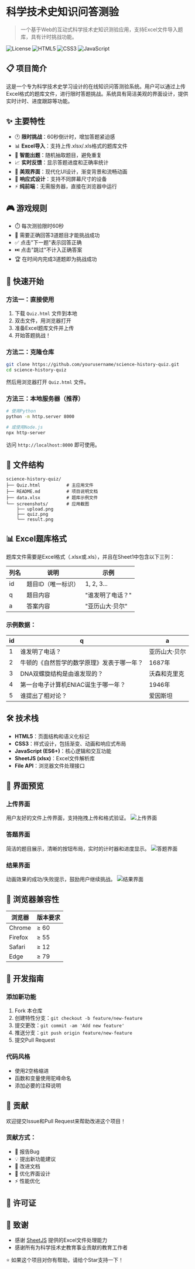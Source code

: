 # 科学技术史知识问答测验

> 一个基于Web的互动式科学技术史知识测验应用，支持Excel文件导入题库，具有计时挑战功能。

![License](https://img.shields.io/badge/license-MIT-blue.svg)
![HTML5](https://img.shields.io/badge/HTML5-E34F26?logo=html5&logoColor=white)
![CSS3](https://img.shields.io/badge/CSS3-1572B6?logo=css3&logoColor=white)
![JavaScript](https://img.shields.io/badge/JavaScript-F7DF1E?logo=javascript&logoColor=black)

## 📋 项目简介

这是一个专为科学技术史学习设计的在线知识问答测验系统。用户可以通过上传Excel格式的题库文件，进行限时答题挑战。系统具有简洁美观的界面设计，提供实时计时、进度跟踪等功能。

## ✨ 主要特性

- 🕐 **限时挑战**：60秒倒计时，增加答题紧迫感
- 📊 **Excel导入**：支持上传.xlsx/.xls格式的题库文件
- 🎯 **智能出题**：随机抽取题目，避免重复
- 📈 **实时反馈**：显示答题进度和正确率统计
- 🎨 **美观界面**：现代化UI设计，渐变背景和流畅动画
- 📱 **响应式设计**：支持不同屏幕尺寸的设备
- ⚡ **纯前端**：无需服务器，直接在浏览器中运行

## 🎮 游戏规则

- ⏱️ 每次测验限时60秒
- 🎯 需要正确回答3道题目才能挑战成功
- ✅ 点击"下一题"表示回答正确
- ⏭️ 点击"跳过"不计入正确答案
- 🏆 在时间内完成3道题即为挑战成功

## 🚀 快速开始

### 方法一：直接使用
1. 下载 `Quiz.html` 文件到本地
2. 双击文件，用浏览器打开
3. 准备Excel题库文件并上传
4. 开始答题挑战！

### 方法二：克隆仓库
```bash
git clone https://github.com/yourusername/science-history-quiz.git
cd science-history-quiz
```

然后用浏览器打开 `Quiz.html` 文件。

### 方法三：本地服务器（推荐）
```bash
# 使用Python
python -m http.server 8000

# 或使用Node.js
npx http-server
```

访问 `http://localhost:8000` 即可使用。

## 📁 文件结构

```
science-history-quiz/
├── Quiz.html          # 主应用文件
├── README.md          # 项目说明文档
├── data.xlsx          # 题库示例文件
└── screenshots/       # 应用截图
    ├── upload.png
    ├── quiz.png
    └── result.png
```

## 📊 Excel题库格式

题库文件需要是Excel格式（.xlsx或.xls），并且在Sheet1中包含以下三列：

| 列名 | 说明 | 示例 |
|------|------|------|
| id | 题目ID（唯一标识） | 1, 2, 3... |
| q | 题目内容 | "谁发明了电话？" |
| a | 答案内容 | "亚历山大·贝尔" |

### 示例数据：

| id | q | a |
|----|---|---|
| 1 | 谁发明了电话？ | 亚历山大·贝尔 |
| 2 | 牛顿的《自然哲学的数学原理》发表于哪一年？ | 1687年 |
| 3 | DNA双螺旋结构是由谁发现的？ | 沃森和克里克 |
| 4 | 第一台电子计算机ENIAC诞生于哪一年？ | 1946年 |
| 5 | 谁提出了相对论？ | 爱因斯坦 |

## 🛠️ 技术栈

- **HTML5**：页面结构和语义化标记
- **CSS3**：样式设计，包括渐变、动画和响应式布局
- **JavaScript (ES6+)**：核心逻辑和交互功能
- **SheetJS (xlsx)**：Excel文件解析库
- **File API**：浏览器文件处理接口

## 🎨 界面预览

### 上传界面
用户友好的文件上传界面，支持拖拽上传和格式验证。
![上传界面](screenshots/upload.png)

### 答题界面
简洁的题目展示，清晰的按钮布局，实时的计时器和进度显示。
![答题界面](screenshots/quiz.png)

### 结果界面
动画效果的成功/失败提示，鼓励用户继续挑战。
![结果界面](screenshots/result.png)

## 🔧 浏览器兼容性

| 浏览器 | 版本要求 |
|--------|----------|
| Chrome | ≥ 60 |
| Firefox | ≥ 55 |
| Safari | ≥ 12 |
| Edge | ≥ 79 |

## 📝 开发指南

### 添加新功能
1. Fork 本仓库
2. 创建特性分支：`git checkout -b feature/new-feature`
3. 提交更改：`git commit -am 'Add new feature'`
4. 推送分支：`git push origin feature/new-feature`
5. 提交Pull Request

### 代码风格
- 使用2空格缩进
- 函数和变量使用驼峰命名
- 添加必要的注释说明

## 🤝 贡献

欢迎提交Issue和Pull Request来帮助改进这个项目！

### 贡献方式：
- 🐛 报告Bug
- 💡 提出新功能建议
- 📝 改进文档
- 🎨 优化界面设计
- ⚡ 性能优化

## 📄 许可证

## 🙏 致谢

- 感谢 [SheetJS](https://github.com/SheetJS/sheetjs) 提供的Excel文件处理能力
- 感谢所有为科学技术史教育事业贡献的教育工作者

⭐ 如果这个项目对你有帮助，请给个Star支持一下！